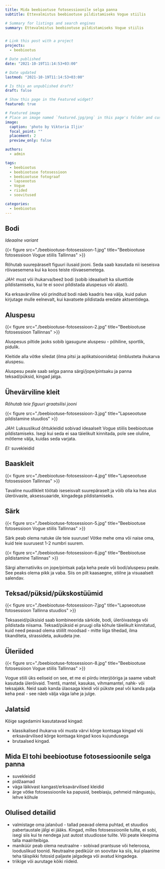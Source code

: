 ```yaml
---
title: Mida beebiootuse fotosessioonile selga panna
subtitle: Ettevalmistus beebiootuse pildistamiseks Vogue stiilis

# Summary for listings and search engines
summary: Ettevalmistus beebiootuse pildistamiseks Vogue stiilis


# Link this post with a project
projects:
  - beebiootus

# Date published
date: "2021-10-19T11:14:53+03:00"

# Date updated
lastmod: "2021-10-19T11:14:53+03:00"

# Is this an unpublished draft?
draft: false

# Show this page in the Featured widget?
featured: true

# Featured image
# Place an image named `featured.jpg/png` in this page's folder and customize its options here.
image:
  caption: 'photo by Viktoria Iljin'
  focal_point: ""
  placement: 2
  preview_only: false

authors:
  - admin

tags:
  - beebiootus
  - beebiootuse fotosessioon
  - beebiootuse fotograaf
  - lapseootus
  - Vogue 
  - riided
  - soovitused 

categories:
  - beebiootus
---
```

## Bodi
_Ideaalne variant_

{{< figure src="./beebiootuse-fotosessioon-1.jpg" title="Beebiootuse fotosessioon Vogue stiilis Tallinnas" >}}

Rõhutab suurepäraselt figuuri ilusaid jooni. Seda saab kasutada nii iseseisva rõivaesemena kui ka koos teiste rõivaesemetega.

_JAH:_ must või ihukarva/beež bodi (sobib ideaalselt ka siluettide pildistamiseks, kui te ei soovi pildistada aluspesus või alasti).

Ka erksavärviline või prinditud bodi näeb kaadris hea välja, kuid palun kirjutage mulle eelnevalt, kui kavatsete pildistada eredate aktsentidega.

## Aluspesu

{{< figure src="./beebiootuse-fotosessioon-2.jpg" title="Beebiootuse fotosessioon Tallinnas" >}}

Aluspesus piltide jaoks sobib igasugune aluspesu - põhiline, sportlik, pidulik.

Kleitide alla võtke siledat (ilma pitsi ja aplikatsioonideta) õmblusteta ihukarva aluspesu.

Aluspesu peale saab selga panna särgi/jope/pintsaku ja panna teksad/püksid, kingad jalga.

## Ühevärviline kleit
_Rõhutab teie figuuri graatsilisi jooni_

{{< figure src="./beebiootuse-fotosessioon-3.jpg" title="Lapseootuse pildistamine stuudios" >}}

_JAH:_ Luksuslikud õhtukleidid sobivad ideaalselt Vogue stiilis beebiootuse pildistamiseks.
Isegi kui seda ei saa täielikult kinnitada, pole see oluline, mõtleme välja, kuidas seda varjata.

_EI:_ suvekleidid

## Baaskleit

{{< figure src="./beebiootuse-fotosessioon-4.jpg" title="Lapseootuse fotosessioon Tallinnas" >}}

Tavaline nuudlikleit töötab iseseisvalt suurepäraselt ja võib olla ka hea alus ülerõivaste, aksessuaaride, kingadega pildistamiseks.

## Särk

{{< figure src="./beebiootuse-fotosessioon-5.jpg" title="Beebiootuse fotosessioon Vogue stiilis Tallinnas" >}}

Särk peab olema natuke üle teie suuruse! Võtke mehe oma või naise oma, kuid teie suurusest 1-2 numbri suurem. 

{{< figure src="./beebiootuse-fotosessioon-6.jpg" title="Beebiootuse pildistamine Tallinnas" >}}

Särgi alternatiiviks on jope/pintsak palja keha peale või bodi/aluspesu peale.
See peaks olema pikk ja vaba. Siis on pilt kaasaegne, stiilne ja visuaalselt salendav.

## Teksad/püksid/pükskostüümid

{{< figure src="./beebiootuse-fotosessioon-7.jpg" title="Lapseootuse fotosessioon Tallinna stuudios" >}}

Teksaseid/püksisid saab kombineerida särkide, bodi, ülerõivastega või pildistada niisama.
Teksad/püksid ei pruugi olla kõhule täielikult kinnitatud, kuid need peavad olema stiililt moodsad - mitte liiga tihedad, ilma tikanditeta, strassideta, aukudeta jne.

## Üleriided

{{< figure src="./beebiootuse-fotosessioon-8.jpg" title="Beebiootuse fotosessioon Vogue stiilis Tallinnas" >}}

Vogue stiili üks eeliseid on see, et me ei piirdu interjööriga ja saame vabalt kasutada ülerõivaid.
Trentš, mantel, kasukas, vihmamantel, nahk- või teksajakk.
Neid saab kanda ülaosaga kleidi või pükste peal või kanda palja keha peal - see näeb välja väga lahe ja julge.

## Jalatsid
Kõige sagedamini kasutatavad kingad:
- klassikalised ihukarva või musta värvi kõrge kontsaga kingad või erksavärvilised kõrge kontsaga kingad koos kujundusega
- brutaalsed kingad.

## Mida EI tohi beebiootuse fotosessioonile selga panna
- suvekleidid
- pidžaamad
- väga läikivast kangast/erksavärvilised kleidid
- ärge võtke fotosessioonile ka papusid, beebiasju, pehmeid mänguasju, lehve kõhule

## Olulised detailid
- valmistage oma jalanõud - tallad peavad olema puhtad, et stuudios pabertaustale jälgi ei jääks. Kingad, milles fotosessioonile tulite, ei sobi, isegi siis kui te nendega just autost stuudiosse tulite. Või peate kleepima talla maalriteibiga.
- maniküür peab olema neutraalne - sobivad prantsuse või heleroosa, looduslikud toonid. Neutraalne pediküür on soovitav ka siis, kui plaanime teha täispikki fotosid paljaste jalgadega või avatud kingadega.
- triikige või aurutage kõiki riideid.
